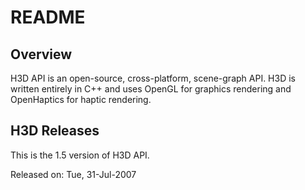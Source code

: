 README
==================

## Overview ##

H3D API is an open-source, cross-platform, scene-graph API.
H3D is written entirely in C++ and uses OpenGL for graphics rendering and OpenHaptics for haptic rendering.



## H3D Releases ##

This is the 1.5 version of H3D API.

Released on: Tue, 31-Jul-2007
